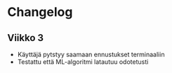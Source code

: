 # Changelog

## Viikko 3
- Käyttäjä pytstyy saamaan ennustukset terminaaliin
- Testattu että ML-algoritmi latautuu odotetusti